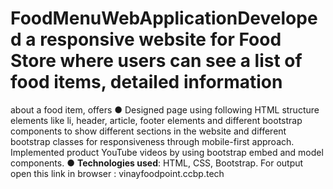 # FoodMenuWebApplicationDeveloped a responsive website for Food Store where users can see a list of food items, detailed information
about a food item, offers
● Designed page using following HTML structure elements like li, header, article, footer elements and
different bootstrap components to show different sections in the website and different bootstrap classes
for responsiveness through mobile-first approach.
Implemented product YouTube videos by using bootstrap embed and model components.
●  **Technologies used**: HTML, CSS, Bootstrap.
For output open this link in browser :   vinayfoodpoint.ccbp.tech
